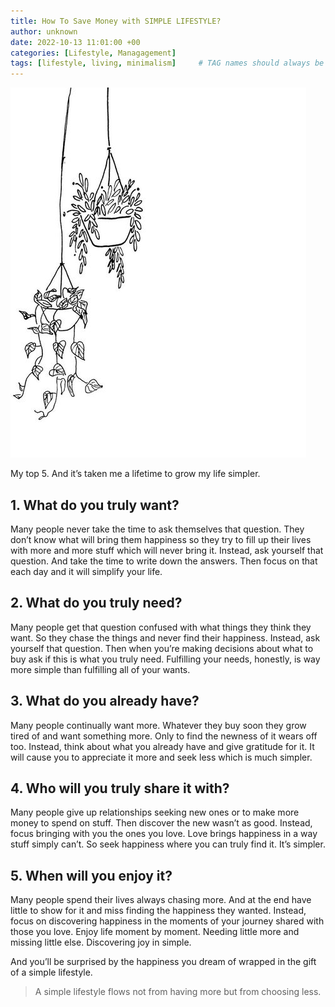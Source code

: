 ```yaml
---
title: How To Save Money with SIMPLE LIFESTYLE?
author: unknown
date: 2022-10-13 11:01:00 +00
categories: [Lifestyle, Managagement]
tags: [lifestyle, living, minimalism]     # TAG names should always be lowercase
---
```


![simple-lifestyle](/assets/img/simple-lifestyle.jpg)

My top 5. And it’s taken me a lifetime to grow my life simpler.

## 1. What do you truly want?

Many people never take the time to ask themselves that question. They don’t know what will bring them happiness so they try to fill up their lives with more and more stuff which will never bring it. Instead, ask yourself that question. And take the time to write down the answers. Then focus on that each day and it will simplify your life.

## 2. What do you truly need?

Many people get that question confused with what things they think they want. So they chase the things and never find their happiness. Instead, ask yourself that question. Then when you’re making decisions about what to buy ask if this is what you truly need. Fulfilling your needs, honestly, is way more simple than fulfilling all of your wants.

## 3. What do you already have?

Many people continually want more. Whatever they buy soon they grow tired of and want something more. Only to find the newness of it wears off too. Instead, think about what you already have and give gratitude for it. It will cause you to appreciate it more and seek less which is much simpler.

## 4. Who will you truly share it with?

Many people give up relationships seeking new ones or to make more money to spend on stuff. Then discover the new wasn’t as good. Instead, focus bringing with you the ones you love. Love brings happiness in a way stuff simply can’t. So seek happiness where you can truly find it. It’s simpler.

## 5. When will you enjoy it?

Many people spend their lives always chasing more. And at the end have little to show for it and miss finding the happiness they wanted. Instead, focus on discovering happiness in the moments of your journey shared with those you love. Enjoy life moment by moment. Needing little more and missing little else. Discovering joy in simple.

And you’ll be surprised by the happiness you dream of wrapped in the gift of a simple lifestyle.

> A simple lifestyle flows not from having more but from choosing less.